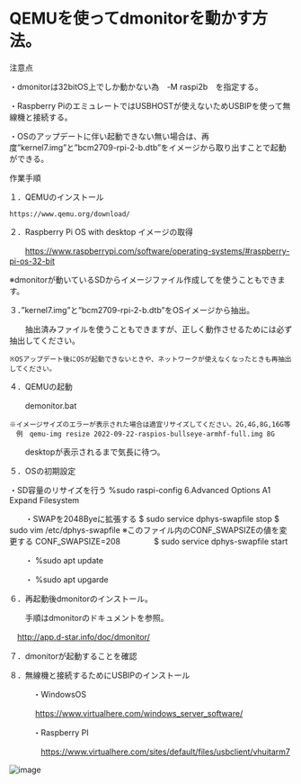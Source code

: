 # QEMUを使ってdmonitorを動かす方法。

注意点

・dmonitorは32bitOS上でしか動かない為　-M raspi2b　を指定する。

・Raspberry PiのエミュレートではUSBHOSTが使えないためUSBIPを使って無線機と接続する。

・OSのアップデートに伴い起動できない無い場合は、再度”kernel7.img”と”bcm2709-rpi-2-b.dtb”をイメージから取り出すことで起動ができる。


作業手順

１．QEMUのインストール

    https://www.qemu.org/download/

２．Raspberry Pi OS with desktop イメージの取得

　　https://www.raspberrypi.com/software/operating-systems/#raspberry-pi-os-32-bit
  
  ※dmonitorが動いているSDからイメージファイル作成してを使うこともできます。
  
３．”kernel7.img”と”bcm2709-rpi-2-b.dtb”をOSイメージから抽出。

　　抽出済みファイルを使うこともできますが、正しく動作させるためには必ず抽出してください。
  
    ※OSアップデート後にOSが起動できないときや、ネットワークが使えなくなったときも再抽出してください。

４．QEMUの起動

　　demonitor.bat
  
    ※イメージサイズのエラーが表示された場合は適宜リサイズしてください。2G,4G,8G,16G等
    　例　qemu-img resize 2022-09-22-raspios-bullseye-armhf-full.img 8G

　　desktopが表示されるまで気長に待つ。

５．OSの初期設定

   ・SD容量のリサイズを行う
     %sudo raspi-config
       6.Advanced Options
         A1 Expand Filesystem
         
　　・SWAPを2048Byeに拡張する
      $ sudo service dphys-swapfile stop
      $ sudo vim /etc/dphys-swapfile
         ※このファイル内のCONF_SWAPSIZEの値を変更する
        CONF_SWAPSIZE=208
　　　　$ sudo service dphys-swapfile start

　　・ %sudo apt update

　　・ %sudo apt upgarde

６．再起動後dmonitorのインストール。

　　手順はdmonitorのドキュメントを参照。
  
  　http://app.d-star.info/doc/dmonitor/
   
７．dmonitorが起動することを確認

８．無線機と接続するためにUSBIPのインストール

　　　・WindowsOS
  
  　　 　https://www.virtualhere.com/windows_server_software/
     
　　　・Raspberry PI 
   
　　　　https://www.virtualhere.com/sites/default/files/usbclient/vhuitarm7
    
    
![image](https://user-images.githubusercontent.com/76939165/208281450-a9b98766-d199-4a39-82d5-9ec4b83b7dc3.png)
